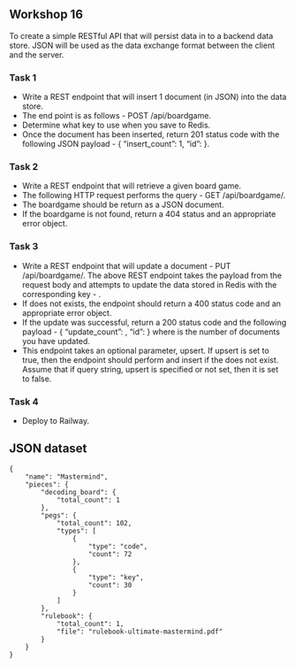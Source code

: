 ## Workshop 16
To create a simple RESTful API that will persist data in to a backend data store. JSON will be used as the data exchange format between the client and the server. <br>

### Task 1
- Write a REST endpoint that will insert 1 document (in JSON) into the data store.
- The end point is as follows - POST /api/boardgame.
- Determine what key to use when you save to Redis.
- Once the document has been inserted, return 201 status code with the following JSON payload - { “insert_count”: 1, “id”: <Redis key> }.

### Task 2
- Write a REST endpoint that will retrieve a given board game.
- The following  HTTP request performs the query - GET /api/boardgame/<boardgame id>.
- The boardgame should be return as a JSON document. 
- If the boardgame is not found, return a 404 status and an appropriate error object.

### Task 3
- Write a REST endpoint that will update a document - PUT /api/boardgame/<boardgame id>. The above REST endpoint takes the payload from the request body and attempts to update the data stored in Redis with the corresponding key - <boardgame id>.
- If <boardgame id> does not exists, the endpoint should return a 400 status 
code and an appropriate error object.
- If the update was successful, return a 200 status code and the following 
payload - { “update_count”: <count>, “id”: <Redis key> } where <count> is the number of documents you have updated.
- This endpoint takes an optional parameter, upsert. If upsert is set to 
true, then the endpoint should perform and insert if the <boardgame id> does not exist. Assume that if query string, upsert is specified or not set, then it is set to false.

### Task 4
- Deploy to Railway.

## JSON dataset
```
{
    "name": "Mastermind",
    "pieces": {
        "decoding_board": {
            "total_count": 1
        },
        "pegs": {
            "total_count": 102,
            "types": [
                {
                    "type": "code",
                    "count": 72
                },
                {
                    "type": "key",
                    "count": 30
                }
            ]
        },
        "rulebook": {
            "total_count": 1,
            "file": "rulebook-ultimate-mastermind.pdf"
        }
    }
}
```